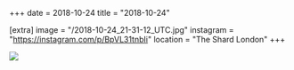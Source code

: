 +++
date = 2018-10-24
title = "2018-10-24"

[extra]
image = "/2018-10-24_21-31-12_UTC.jpg"
instagram = "https://instagram.com/p/BpVL31tnbIi"
location = "The Shard London"
+++

<img src="/2018-10-24_21-31-12_UTC.jpg" />
